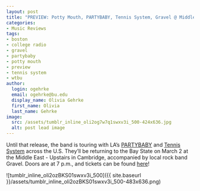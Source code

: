 ```yaml
---
layout: post
title: "PREVIEW: Potty Mouth, PARTYBABY, Tennis System, Gravel @ Middle East Upstairs"
categories:
- Music Reviews
tags:
- boston
- college radio
- gravel
- partybaby
- potty mouth
- preview
- tennis system
- wtbu
author:
  login: ogehrke
  email: ogehrke@bu.edu
  display_name: Olivia Gehrke
  first_name: Olivia
  last_name: Gehrke
image:
  src: /assets/tumblr_inline_oli2og7w7q1swxv3i_500-424x636.jpg
  alt: post lead image
---
```



Until that release, the band is touring with LA’s [PARTYBABY](http://t.umblr.com/redirect?z=https%3A%2F%2Fwww.facebook.com%2FPARTYBABYLIVES%2F&t=ZDAxOWQwN2YzNzJiMjRhMmFhMjJhMGUzYTk1NjIzYjdiNzNlN2Q4OCxvRlYxR0NUNQ%3D%3D&b=t%3AKIk-PtjejdhRSOqxbjcLKQ&p=http%3A%2F%2Fwtburadio.tumblr.com%2Fpost%2F157341192708%2Fconcert-preview-potty-mouth-partybaby-tennis&m=1) and [Tennis System](http://t.umblr.com/redirect?z=https%3A%2F%2Fwww.facebook.com%2FTennisSystem%2F&t=MGZiZGFiZTg3OWU1MmIxNzZlNTQ0Mzk2YThhZDkyOTIxYWExNDE2YSxvRlYxR0NUNQ%3D%3D&b=t%3AKIk-PtjejdhRSOqxbjcLKQ&p=http%3A%2F%2Fwtburadio.tumblr.com%2Fpost%2F157341192708%2Fconcert-preview-potty-mouth-partybaby-tennis&m=1) across the U.S. They’ll be returning to the Bay State on March 2 at the Middle East - Upstairs in Cambridge, accompanied by local rock band Gravel. Doors are at 7 p.m., and tickets can be found [here](http://t.umblr.com/redirect?z=http%3A%2F%2Fwww.ticketweb.com%2Ft3%2Fsale%2FSaleEventDetail%3Fdispatch%3DloadSelectionData%26eventId%3D7174425%26REFERRAL_ID%3Dtwfb%26pl%3Dmideastnew&t=ZDE4MGE4NjA0Nzk5ZjEzMzA2NmU4MmZmOTY2MjdmMTdlZDM2ZjZhYSxvRlYxR0NUNQ%3D%3D&b=t%3AKIk-PtjejdhRSOqxbjcLKQ&p=http%3A%2F%2Fwtburadio.tumblr.com%2Fpost%2F157341192708%2Fconcert-preview-potty-mouth-partybaby-tennis&m=1)!

![tumblr_inline_oli2ozBKS01swxv3i_500]({{ site.baseurl }}/assets/tumblr_inline_oli2ozBKS01swxv3i_500-483x636.png)